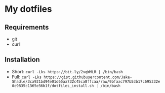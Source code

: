 # My dotfiles

## Requirements
- git
- curl

## Installation
- Short: `curl -Lks https://bit.ly/2vqWMLR | /bin/bash`
- Full: `curl -Lks https://gist.githubusercontent.com/Jake-Shadle/3ca921bd94e01d65aa732c45ca8ffcaa/raw/9bfaac797b53b17c695332e0c9835c1365e36b1f/dotfiles_install.sh | /bin/bash`


